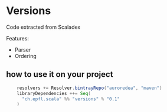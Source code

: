 #  Versions

Code extracted from Scaladex

Features:

* Parser
* Ordering

## how to use it on your project

```scala
    resolvers += Resolver.bintrayRepo("auroredea", "maven")
    libraryDependencies ++= Seq(
      "ch.epfl.scala" %% "versions" % "0.1"
    )
```